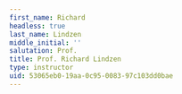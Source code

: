 ```yaml
---
first_name: Richard
headless: true
last_name: Lindzen
middle_initial: ''
salutation: Prof.
title: Prof. Richard Lindzen
type: instructor
uid: 53065eb0-19aa-0c95-0083-97c103dd0bae
---
```

